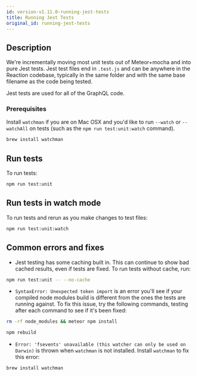 ```yaml
---
id: version-v1.11.0-running-jest-tests
title: Running Jest Tests
original_id: running-jest-tests
---
```

    
## Description

We're incrementally moving most unit tests out of Meteor+mocha and into pure Jest tests. Jest test files end in `.test.js` and can be anywhere in the Reaction codebase, typically in the same folder and with the same base filename as the code being tested.

Jest tests are used for all of the GraphQL code.

### Prerequisites

Install `watchman` if you are on Mac OSX and you'd like to run `--watch` or `--watchAll` on tests (such as the `npm run test:unit:watch` command).

```sh
brew install watchman
```

## Run tests

To run tests:

```sh
npm run test:unit
```

## Run tests in watch mode

To run tests and rerun as you make changes to test files:

```sh
npm run test:unit:watch
```

## Common errors and fixes

- Jest testing has some caching built in. This can continue to show bad cached results, even if tests are fixed. To run tests without cache, run:

```sh
npm run test:unit -- --no-cache
```

- `SyntaxError: Unexpected token import` is an error you'll see if your compiled node modules build is different from the ones the tests are running against. To fix this issue, try the following commands, testing after each command to see if it's been fixed:

```sh
rm -rf node_modules && meteor npm install
```
```sh
npm rebuild
```

- `Error: 'fsevents' unavailable (this watcher can only be used on Darwin)` is thrown when `watchman` is not installed. Install `watchman` to fix this error:

```sh
brew install watchman
```
